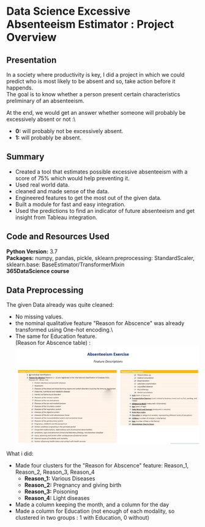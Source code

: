 # Data Science Excessive Absenteeism Estimator : Project Overview

## Presentation

In a society where productivity is key, I did a project in which we could predict who is most likely to be absent and so, take action before it happends.\
The goal is to know whether a person present certain characteristics preliminary of an absenteeism.

At the end, we would get an answer whether someone will probably be excessively absent or not :\
* **0:** will probably not be excessively absent.
* **1:** will probably be absent.

## Summary

* Created a tool that estimates possible excessive absenteeism with a score of 75% which would help preventing it.
* Used real world data.
* cleaned and made sense of the data.
* Engineered features to get the most out of the given data.
* Built a module for fast and easy integration.
* Used the predictions to find an indicator of future absenteeism and get insight from Tableau integration.

## Code and Resources Used

**Python Version:** 3.7\
**Packages:** numpy, pandas, pickle, sklearn.preprocessing: StandardScaler, sklearn.base: BaseEstimator/TransformerMixin\
**365DataScience course**

## Data Preprocessing

The given Data already was quite cleaned:
* No missing values.
* the nominal qualitative feature "Reason for Abscence" was already transformed using One-hot encoding.\
* The same for Education feature.\
(Reason for Abscence table) :
![reason for absenteeismpng](https://github.com/CaruzzoC/ds_absenteeism_proj/blob/master/image/reason%20for%20absenteeismpng.png)

What i did:
* Made four clusters for the "Reason for Abscence" feature: Reason_1, Reason_2, Reason_3, Reason_4
  * **Reason_1:** Various Diseases
  * **Reason_2:** Pregnancy and giving birth
  * **Reason_3:** Poisoning
  * **Reason_4:** Light diseases
* Made a column keeping the month, and a column for the day
* Made a column  for Education (not enough of each modality, so clustered in two groups : 1 with Education, 0 without)
